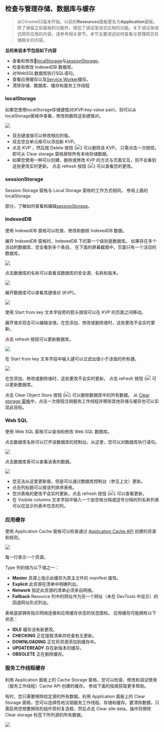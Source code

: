 <!-- toc -->

## 检查与管理存储、数据库与缓存

> 从Chrome52版本开始，以前的**Resources**面板更名为**Application**面板，除了保留之前面板的功能外，增加了调试渐进式应用的功能。关于调试渐进式网页应用的内容，请参考相关章节。本节主要讲述如何查看与管理网页存储相关的内容。

**总的来说本节包括如下内容**

- 查看和修改[localStorage](https://developer.mozilla.org/en-US/docs/Web/API/Window/localStorage)与[sessionStorage](https://developer.mozilla.org/en-US/docs/Web/API/Window/sessionStorage)。
- 检查和修改 IndexedDB 数据库。
- 对WebSQL数据库执行SQL语句。
- 查看应用缓存以及[Service Worker](https://developers.google.com/web/fundamentals/getting-started/primers/service-workers)缓存。
- 清除存储、数据库、缓存和服务工作线程

### localStorage

如果您使用localStorage存储键值对(KVP:key-value pair)，则可以从localStorage窗格中查看、修改和删除这些键值对。

![](/assets/application/local-storage.png)

  - 双击键或值可以修改相应的值。
  - 双击空白单元格可以添加新 KVP。
  - 点击 KVP ，然后按 Delete 按钮 (![](/assets/application/delete.png)) 可以删除该 KVP。 只需点击一次按钮，即可从 Clear storage 窗格擦除所有本地存储数据。
  - 如果您使用一种可以创建、删除或修改 KVP 的方式与页面交互，则不会看到这些更改实时更新。 点击 refresh 按钮 (![](/assets/application/refresh.png)) 可以查看您的更改。

### sessionStorage

Session Storage 窗格与 Local Storage 窗格的工作方式相同。 参阅上面的localStorage

部分，了解如何查看和编辑[sessionStorage](https://developer.mozilla.org/en-US/docs/Web/API/Window/sessionStorage)。

### IndexedDB

使用 IndexedDB 窗格可以检查、修改和删除 IndexedDB 数据。

展开 IndexedDB 窗格时，IndexedDB 下的第一个级别是数据库。 如果存在多个活动的数据库，您会看到多个条目。 在下面的屏幕截图中，页面只有一个活动的数据库。

![](/assets/application/idb-tab.png)

点击数据库的名称可以查看该数据库的安全源、名称和版本。

![](/assets/application/idb-db.png)

展开数据库可以查看其键值对 (KVP)。

![](/assets/application/idb-kvps.png)

使用 Start from key 文本字段旁的箭头按钮可以在 KVP 的页面之间移动。

展开值并双击可以编辑该值。在您添加、修改或删除值时，这些更改不会实时更新。

点击 refresh 按钮可以更新数据库。

![](/assets/application/idb-edit.png)

在 Start from key 文本字段中输入键可以过滤出值小于该值的所有键。

![](/assets/application/idb-filter.png)

在您添加、修改或删除值时，这些更改不会实时更新。 点击 refresh 按钮 (![](/assets/application/refresh.png) 可以更新数据库。

点击 Clear Object Store 按钮 (![](/assets/application/clear-object-store.png)) 可以删除数据库中的所有数据。 从 [Clear storage 窗格](https://developers.google.com/web/tools/chrome-devtools/manage-data/local-storage#clear-storage)中，点击一次按钮注销服务工作线程并移除其他存储与缓存也可以实现此目标。

### Web SQL

使用 Web SQL 窗格可以查询和修改 Web SQL 数据库。

点击数据库名称可以打开该数据库的控制台。从这里，您可以对数据库执行语句。

![](/assets/application/web-sql-console.png)

点击数据库表可以查看该表的数据。

![](/assets/application/web-sql-table.png)

  - 您无法从这里更新值，但是可以通过数据库控制台（参见上文）更新。
  - 点击列标题可以按该列排序表格。
  - 您对表格的更改不会实时更新。点击 refresh 按钮 (![](/assets/application/refresh.png)) 可以查看更新。
  - 在 Visibile columns 文本字段中输入一个由空格分隔或逗号分隔的列名称列表可以仅显示列表中包含的列。

### 应用缓存

使用 Application Cache 窗格可以检查通过 [Application Cache API](https://developer.mozilla.org/en-US/docs/Web/HTML/Using_the_application_cache) 创建的资源和规则。

![](/assets/application/appcache.png)

每一行表示一个资源。

Type 列的值为以下值之一：

  - **Master** 资源上指示此缓存为其主文件的 manifest 属性。
  - **Explicit** 此资源在清单中明确列出。
  - **Network** 指定此资源的清单必须来自网络。
  - **Fallback** Resource 列中的网址作为另一个网址（未在 DevTools 中显示）的回退网址形式列出。
  
表格底部拥有指示网络连接和应用缓存状态的状态图标。 应用缓存可能拥有以下状态：

  - **IDLE** 缓存没有新更改。
  - **CHECKING** 正在提取清单并检查有无更新。
  - **DOWNLOADING** 正在将资源添加到缓存中。
  - **UPDATEREADY** 存在新版本的缓存。
  - **OBSOLETE** 正在删除缓存。
  
### 服务工作线程缓存

利用 Application 面板上的 Cache Storage 窗格，您可以检查、修改和调试使用（服务工作线程）Cache API 创建的缓存。 参阅下面的指南获取更多帮助。

有时，您只需要擦除给定源的所有数据。利用 Application 面板上的 Clear Storage 窗格，您可以选择性地注销服务工作线程、存储和缓存。要清除数据，只需启用您想要擦除的组件旁的复选框，然后点击 Clear site data。操作将擦除 Clear storage 标签下所列源的所有数据。

![](/assets/application/clear-storage.png)  

